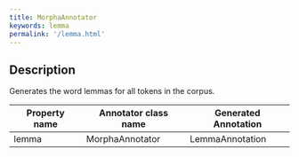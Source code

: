 ```yaml
---
title: MorphaAnnotator
keywords: lemma
permalink: '/lemma.html'
---
```


## Description

Generates the word lemmas for all tokens in the corpus.

| Property name | Annotator class name | Generated Annotation |
| --- | --- | --- |
| lemma | MorphaAnnotator | LemmaAnnotation | 
